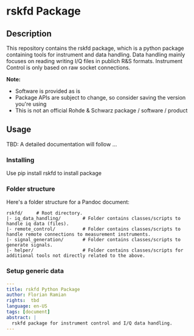 # rskfd Package

## Description

This repository contains the rskfd package, which is a python package containing tools for instrument and data handling.
Data handling mainly focuses on reading writing I/Q files in publich R&S formats.
Instrument Control is only based on raw socket connections.

**Note:**
* Software is provided as is
* Package APIs are subject to change, so consider saving the version you're using
* This is not an official Rohde & Schwarz package / software / product

## Usage

TBD: A detailed documentation will follow ...


### Installing

Use pip install rskfd to install package

### Folder structure

Here's a folder structure for a Pandoc document:

```
rskfd/     # Root directory.
|- iq_data_handling/        # Folder contains classes/scripts to handle iq data (files).
|- remote_control/          # Folder contains classes/scripts to handle remote connections to measurement instruments.
|- signal_generation/       # Folder contains classes/scripts to generate signals.
|- helper/                  # Folder contains classes/scripts for additional tools not directly related to the above.

```

### Setup generic data

```yml
---
title: rskfd Python Package
author: Florian Ramian
rights:  tbd
language: en-US
tags: [document]
abstract: |
  rskfd package for instrument control and I/Q data handling.
---
```